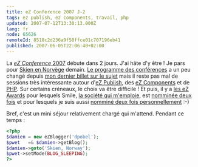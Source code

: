 ```yaml
---
title: eZ Conference 2007 J-2
tags: ez publish, ez components, travail, php
updated: 2007-07-12T13:30:13.000Z
lang: fr
node: 65626
remoteId: 8518c2d236a9f50ffce01c707196eb41
published: 2007-06-05T22:06:40+02:00
---
```

 
La [*eZ Conference* 2007](http://ez.no/company/events/conference) débute dans 2 jours. J'ai hâte d'y être ! Je pars pour [Skien en Norvège](http://maps.google.fr/maps?f=d&amp;hl=fr&amp;saddr=montpellier&amp;daddr=skien&amp;sll=47.15984,2.988281&amp;sspn=10.563749,22.236328&amp;ie=UTF8&amp;ll=52.025459,7.382813&amp;spn=19.165815,44.472656&amp;z=5&amp;om=1) demain. [Le programme des conférences](http://ez.no/company/events/conference/schedule_and_speakers) a un peu changé depuis [mon dernier billet sur le sujet](/post/ez-conference-et-ez-awards-2007) mais il reste pas mal de sessions très intéressante autour d'[eZ Publish](/tag/ez+publish), des [eZ Components](/tag/ez+components) et de [PHP](/tag/php). Sur certains créneaux, le choix va être difficile ! Et puis, il y a [les eZ Awards](http://ez.no/company/events/conference/ez_awards_2007) pour lesquels Smile, [la société qui m'emploie](/post/du-changement-dans-l-air), est [nomminée deux fois](http://www.smile.fr/content/smile/actualites/actu_ez_awards.htm) et pour lesquels je suis aussi [nomminé deux fois personnellement](http://ez.no/company/news/nominees_for_ez_awards_2007) :-)

 
Bref, c'est un mini séjour relativement chargé qui m'attend. Pendant ce temps :

 ``` php
<?php
$damien = new eZBlogger('dpobel');
$pwet   =& $damien->getBlog();
$damien->goto('Skien, Norway');
$pwet->setMode(BLOG_SLEEPING);
?>
```

